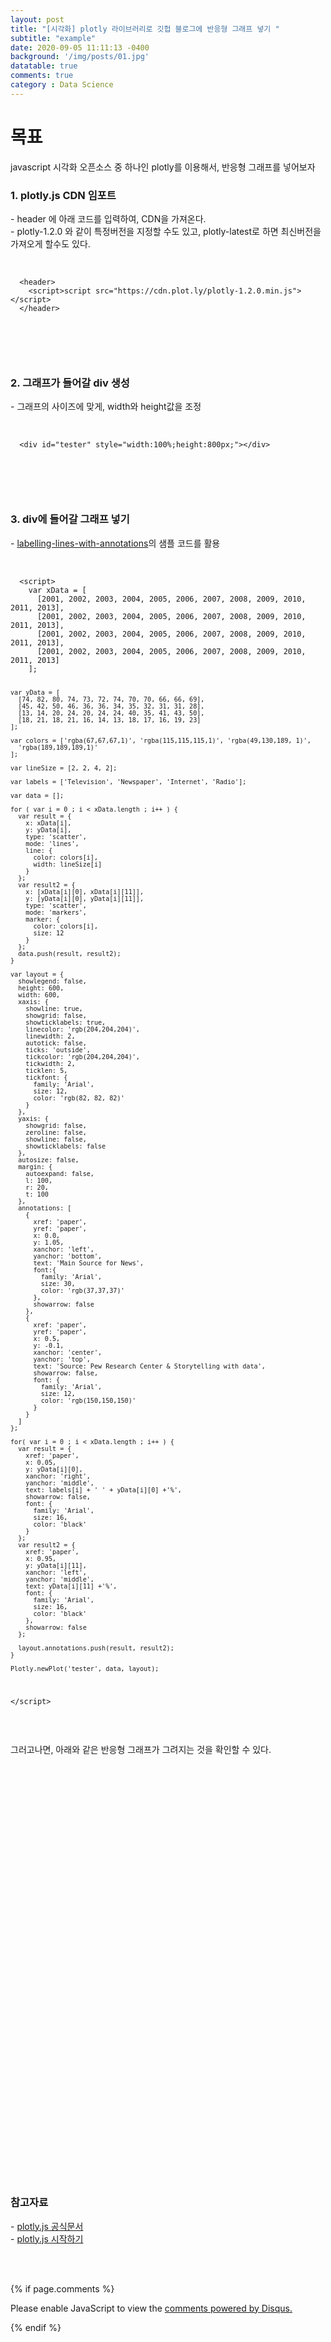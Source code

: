 ```yaml
---
layout: post
title: "[시각화] plotly 라이브러리로 깃헙 블로그에 반응형 그래프 넣기 "
subtitle: "example"
date: 2020-09-05 11:11:13 -0400
background: '/img/posts/01.jpg'
datatable: true
comments: true
category : Data Science
---
```


<html>
<head>
  <!-- Plotly.js -->
  <script src="https://cdn.plot.ly/plotly-1.2.0.min.js"></script>

  <!-- highlight.js-->
  <link rel="stylesheet" href="https://cdnjs.cloudflare.com/ajax/libs/highlight.js/9.13.1/styles/vs2015.min.css">
  <script src="https://cdnjs.cloudflare.com/ajax/libs/highlight.js/9.13.1/highlight.min.js"></script>
  <script>hljs.initHighlightingOnLoad();</script>
</head>

<body>
<h1>
  목표<br/>
</h1>

<p>
    javascript 시각화 오픈소스 중 하나인 plotly를 이용해서, 반응형 그래프를 넣어보자
</p>

<h3>
  1. plotly.js CDN 임포트<br/>
</h3>
<p>
    - header 에 아래 코드를 입력하여, CDN을 가져온다.<br/>
    - plotly-1.2.0 와 같이 특정버전을 지정할 수도 있고, plotly-latest로 하면 최신버전을 가져오게 할수도 있다.<br/><br/>
</p>
<pre><code class="html">
  &lt;header&gt;
    &lt;script&gt;script src="https://cdn.plot.ly/plotly-1.2.0.min.js">&lt;/script&gt;
  &lt;/header&gt;

</code></pre>
<br/><br/>

<h3>
  2. 그래프가 들어갈 div 생성<br/>
</h3>
<p>
    - 그래프의 사이즈에 맞게, width와 height값을 조정<br/><br/>
</p>
<pre><code class="html">
  &lt;div id="tester" style="width:100%;height:800px;"&gt;&lt;/div&gt;

</code></pre>
<br/><br/>

<h3>
  3. div에 들어갈 그래프 넣기<br/>
</h3>
<p>
  - <a href="https://plotly.com/javascript/line-charts/#labelling-lines-with-annotations">labelling-lines-with-annotations</a>의 샘플 코드를 활용<br/><br/>
</p>
<pre><code class="html">
  &lt;script&gt;
    var xData = [
      [2001, 2002, 2003, 2004, 2005, 2006, 2007, 2008, 2009, 2010, 2011, 2013],
      [2001, 2002, 2003, 2004, 2005, 2006, 2007, 2008, 2009, 2010, 2011, 2013],
      [2001, 2002, 2003, 2004, 2005, 2006, 2007, 2008, 2009, 2010, 2011, 2013],
      [2001, 2002, 2003, 2004, 2005, 2006, 2007, 2008, 2009, 2010, 2011, 2013]
    ];

    var yData = [
      [74, 82, 80, 74, 73, 72, 74, 70, 70, 66, 66, 69],
      [45, 42, 50, 46, 36, 36, 34, 35, 32, 31, 31, 28],
      [13, 14, 20, 24, 20, 24, 24, 40, 35, 41, 43, 50],
      [18, 21, 18, 21, 16, 14, 13, 18, 17, 16, 19, 23]
    ];

    var colors = ['rgba(67,67,67,1)', 'rgba(115,115,115,1)', 'rgba(49,130,189, 1)',
      'rgba(189,189,189,1)'
    ];

    var lineSize = [2, 2, 4, 2];

    var labels = ['Television', 'Newspaper', 'Internet', 'Radio'];

    var data = [];

    for ( var i = 0 ; i < xData.length ; i++ ) {
      var result = {
        x: xData[i],
        y: yData[i],
        type: 'scatter',
        mode: 'lines',
        line: {
          color: colors[i],
          width: lineSize[i]
        }
      };
      var result2 = {
        x: [xData[i][0], xData[i][11]],
        y: [yData[i][0], yData[i][11]],
        type: 'scatter',
        mode: 'markers',
        marker: {
          color: colors[i],
          size: 12
        }
      };
      data.push(result, result2);
    }

    var layout = {
      showlegend: false,
      height: 600,
      width: 600,
      xaxis: {
        showline: true,
        showgrid: false,
        showticklabels: true,
        linecolor: 'rgb(204,204,204)',
        linewidth: 2,
        autotick: false,
        ticks: 'outside',
        tickcolor: 'rgb(204,204,204)',
        tickwidth: 2,
        ticklen: 5,
        tickfont: {
          family: 'Arial',
          size: 12,
          color: 'rgb(82, 82, 82)'
        }
      },
      yaxis: {
        showgrid: false,
        zeroline: false,
        showline: false,
        showticklabels: false
      },
      autosize: false,
      margin: {
        autoexpand: false,
        l: 100,
        r: 20,
        t: 100
      },
      annotations: [
        {
          xref: 'paper',
          yref: 'paper',
          x: 0.0,
          y: 1.05,
          xanchor: 'left',
          yanchor: 'bottom',
          text: 'Main Source for News',
          font:{
            family: 'Arial',
            size: 30,
            color: 'rgb(37,37,37)'
          },
          showarrow: false
        },
        {
          xref: 'paper',
          yref: 'paper',
          x: 0.5,
          y: -0.1,
          xanchor: 'center',
          yanchor: 'top',
          text: 'Source: Pew Research Center & Storytelling with data',
          showarrow: false,
          font: {
            family: 'Arial',
            size: 12,
            color: 'rgb(150,150,150)'
          }
        }
      ]
    };

    for( var i = 0 ; i < xData.length ; i++ ) {
      var result = {
        xref: 'paper',
        x: 0.05,
        y: yData[i][0],
        xanchor: 'right',
        yanchor: 'middle',
        text: labels[i] + ' ' + yData[i][0] +'%',
        showarrow: false,
        font: {
          family: 'Arial',
          size: 16,
          color: 'black'
        }
      };
      var result2 = {
        xref: 'paper',
        x: 0.95,
        y: yData[i][11],
        xanchor: 'left',
        yanchor: 'middle',
        text: yData[i][11] +'%',
        font: {
          family: 'Arial',
          size: 16,
          color: 'black'
        },
        showarrow: false
      };

      layout.annotations.push(result, result2);
    }
    
    Plotly.newPlot('tester', data, layout);
  &lt;/script&gt;
</code></pre>
<br/>

<p>
  그러고나면, 아래와 같은 반응형 그래프가 그려지는 것을 확인할 수 있다.<br/><br/>
</p>

<div id="tester" style="width:100%;height:600px;"></div>

<script>
  var xData = [
    [2001, 2002, 2003, 2004, 2005, 2006, 2007, 2008, 2009, 2010, 2011, 2013],
    [2001, 2002, 2003, 2004, 2005, 2006, 2007, 2008, 2009, 2010, 2011, 2013],
    [2001, 2002, 2003, 2004, 2005, 2006, 2007, 2008, 2009, 2010, 2011, 2013],
    [2001, 2002, 2003, 2004, 2005, 2006, 2007, 2008, 2009, 2010, 2011, 2013]
  ];

  var yData = [
    [74, 82, 80, 74, 73, 72, 74, 70, 70, 66, 66, 69],
    [45, 42, 50, 46, 36, 36, 34, 35, 32, 31, 31, 28],
    [13, 14, 20, 24, 20, 24, 24, 40, 35, 41, 43, 50],
    [18, 21, 18, 21, 16, 14, 13, 18, 17, 16, 19, 23]
  ];

  var colors = ['rgba(67,67,67,1)', 'rgba(115,115,115,1)', 'rgba(49,130,189, 1)',
    'rgba(189,189,189,1)'
  ];

  var lineSize = [2, 2, 4, 2];

  var labels = ['Television', 'Newspaper', 'Internet', 'Radio'];

  var data = [];

  for ( var i = 0 ; i < xData.length ; i++ ) {
    var result = {
      x: xData[i],
      y: yData[i],
      type: 'scatter',
      mode: 'lines',
      line: {
        color: colors[i],
        width: lineSize[i]
      }
    };
    var result2 = {
      x: [xData[i][0], xData[i][11]],
      y: [yData[i][0], yData[i][11]],
      type: 'scatter',
      mode: 'markers',
      marker: {
        color: colors[i],
        size: 12
      }
    };
    data.push(result, result2);
  }

  var layout = {
    showlegend: false,
    height: 600,
    width: 600,
    xaxis: {
      showline: true,
      showgrid: false,
      showticklabels: true,
      linecolor: 'rgb(204,204,204)',
      linewidth: 2,
      autotick: false,
      ticks: 'outside',
      tickcolor: 'rgb(204,204,204)',
      tickwidth: 2,
      ticklen: 5,
      tickfont: {
        family: 'Arial',
        size: 12,
        color: 'rgb(82, 82, 82)'
      }
    },
    yaxis: {
      showgrid: false,
      zeroline: false,
      showline: false,
      showticklabels: false
    },
    autosize: false,
    margin: {
      autoexpand: false,
      l: 100,
      r: 20,
      t: 100
    },
    annotations: [
      {
        xref: 'paper',
        yref: 'paper',
        x: 0.0,
        y: 1.05,
        xanchor: 'left',
        yanchor: 'bottom',
        text: 'Main Source for News',
        font:{
          family: 'Arial',
          size: 30,
          color: 'rgb(37,37,37)'
        },
        showarrow: false
      },
      {
        xref: 'paper',
        yref: 'paper',
        x: 0.5,
        y: -0.1,
        xanchor: 'center',
        yanchor: 'top',
        text: 'Source: Pew Research Center & Storytelling with data',
        showarrow: false,
        font: {
          family: 'Arial',
          size: 12,
          color: 'rgb(150,150,150)'
        }
      }
    ]
  };

  for( var i = 0 ; i < xData.length ; i++ ) {
    var result = {
      xref: 'paper',
      x: 0.05,
      y: yData[i][0],
      xanchor: 'right',
      yanchor: 'middle',
      text: labels[i] + ' ' + yData[i][0] +'%',
      showarrow: false,
      font: {
        family: 'Arial',
        size: 16,
        color: 'black'
      }
    };
    var result2 = {
      xref: 'paper',
      x: 0.95,
      y: yData[i][11],
      xanchor: 'left',
      yanchor: 'middle',
      text: yData[i][11] +'%',
      font: {
        family: 'Arial',
        size: 16,
        color: 'black'
      },
      showarrow: false
    };

    layout.annotations.push(result, result2);
  }
  
  Plotly.newPlot('tester', data, layout);
</script>
<br/><br/>

<h3>
  참고자료<br/>
</h3>
<p>
  - <a href="https://bit.ly/1Or9igj">plotly.js 공식문서</a><br/>
  - <a href="https://plotly.com/javascript/getting-started">plotly.js 시작하기</a><br/>
</p>
<br/><br/>

</body>
</html>



{% if page.comments %} 

<div id="disqus_thread"></div>
<script>

/**
*  RECOMMENDED CONFIGURATION VARIABLES: EDIT AND UNCOMMENT THE SECTION BELOW TO INSERT DYNAMIC VALUES FROM YOUR PLATFORM OR CMS.
*  LEARN WHY DEFINING THESE VARIABLES IS IMPORTANT: https://disqus.com/admin/universalcode/#configuration-variables*/
/*
var disqus_config = function () {
this.page.url = PAGE_URL;  // Replace PAGE_URL with your page's canonical URL variable
this.page.identifier = PAGE_IDENTIFIER; // Replace PAGE_IDENTIFIER with your page's unique identifier variable
};
*/
(function() { // DON'T EDIT BELOW THIS LINE
var d = document, s = d.createElement('script');
s.src = 'https://jirehbak.disqus.com/embed.js';
s.setAttribute('data-timestamp', +new Date());
(d.head || d.body).appendChild(s);
})();
</script>
<noscript>Please enable JavaScript to view the <a href="https://disqus.com/?ref_noscript">comments powered by Disqus.</a></noscript>
                            
{% endif %}